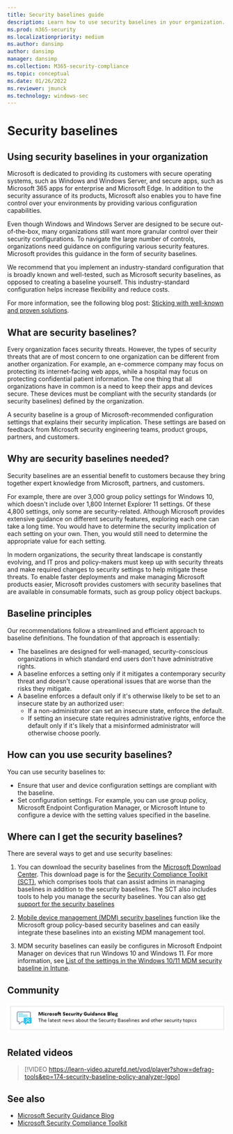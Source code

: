 ```yaml
---
title: Security baselines guide
description: Learn how to use security baselines in your organization.
ms.prod: m365-security
ms.localizationpriority: medium
ms.author: dansimp
author: dansimp
manager: dansimp
ms.collection: M365-security-compliance
ms.topic: conceptual
ms.date: 01/26/2022
ms.reviewer: jmunck
ms.technology: windows-sec
---
```


# Security baselines

## Using security baselines in your organization

Microsoft is dedicated to providing its customers with secure operating systems, such as Windows and Windows Server, and secure apps, such as Microsoft 365 apps for enterprise and Microsoft Edge. In addition to the security assurance of its products, Microsoft also enables you to have fine control over your environments by providing various configuration capabilities.

Even though Windows and Windows Server are designed to be secure out-of-the-box, many organizations still want more granular control over their security configurations. To navigate the large number of controls, organizations need guidance on configuring various security features. Microsoft provides this guidance in the form of security baselines.

We recommend that you implement an industry-standard configuration that is broadly known and well-tested, such as Microsoft security baselines, as opposed to creating a baseline yourself. This industry-standard configuration helps increase flexibility and reduce costs.

For more information, see the following blog post: [Sticking with well-known and proven solutions](/archive/blogs/fdcc/sticking-with-well-known-and-proven-solutions).

## What are security baselines?

Every organization faces security threats. However, the types of security threats that are of most concern to one organization can be different from another organization. For example, an e-commerce company may focus on protecting its internet-facing web apps, while a hospital may focus on protecting confidential patient information. The one thing that all organizations have in common is a need to keep their apps and devices secure. These devices must be compliant with the security standards (or security baselines) defined by the organization.

A security baseline is a group of Microsoft-recommended configuration settings that explains their security implication. These settings are based on feedback from Microsoft security engineering teams, product groups, partners, and customers.

## Why are security baselines needed?

Security baselines are an essential benefit to customers because they bring together expert knowledge from Microsoft, partners, and customers.

For example, there are over 3,000 group policy settings for Windows 10, which doesn't include over 1,800 Internet Explorer 11 settings. Of these 4,800 settings, only some are security-related. Although Microsoft provides extensive guidance on different security features, exploring each one can take a long time. You would have to determine the security implication of each setting on your own. Then, you would still need to determine  the appropriate value for each setting.

In modern organizations, the security threat landscape is constantly evolving, and IT pros and policy-makers must keep up with security threats and make required changes to security settings to help mitigate these threats. To enable faster deployments and make managing Microsoft products easier, Microsoft provides customers with security baselines that are available in consumable formats, such as group policy object backups.

## Baseline principles

Our recommendations follow a streamlined and efficient approach to baseline definitions. The foundation of that approach is essentially:

- The baselines are designed for well-managed, security-conscious organizations in which standard end users don't have administrative rights.
- A baseline enforces a setting only if it mitigates a contemporary security threat and doesn't cause operational issues that are worse than the risks they mitigate.
- A baseline enforces a default only if it's otherwise likely to be set to an insecure state by an authorized user:
  - If a non-administrator can set an insecure state, enforce the default.
  - If setting an insecure state requires administrative rights, enforce the default only if it's likely that a misinformed administrator will otherwise choose poorly.

## How can you use security baselines?

You can use security baselines to:

- Ensure that user and device configuration settings are compliant with the baseline.
- Set configuration settings. For example, you can use group policy, Microsoft Endpoint Configuration Manager, or Microsoft Intune to configure a device with the setting values specified in the baseline.

## Where can I get the security baselines?

There are several ways to get and use security baselines:

1. You can download the security baselines from the [Microsoft Download Center](https://www.microsoft.com/download/details.aspx?id=55319). This download page is for the [Security Compliance Toolkit (SCT)](security-compliance-toolkit-10.md), which comprises tools that can assist admins in managing baselines in addition to the security baselines. The SCT also includes tools to help you manage the security baselines. You can also [get support for the security baselines](get-support-for-security-baselines.md)

2. [Mobile device management (MDM) security baselines](/windows/client-management/mdm/#mdm-security-baseline) function like the Microsoft group policy-based security baselines and can easily integrate these baselines into an existing MDM management tool.

3. MDM security baselines can easily be configures in Microsoft Endpoint Manager on devices that run Windows 10 and Windows 11. For more information, see [List of the settings in the Windows 10/11 MDM security baseline in Intune](/mem/intune/protect/security-baseline-settings-mdm-all).

## Community

[![Microsoft Security Guidance Blog.](./../images/community.png)](https://techcommunity.microsoft.com/t5/microsoft-security-baselines/bg-p/Microsoft-Security-Baselines)

## Related videos

> [!VIDEO https://learn-video.azurefd.net/vod/player?show=defrag-tools&ep=174-security-baseline-policy-analyzer-lgpo]

## See also

- [Microsoft Security Guidance Blog](/archive/blogs/secguide/)
- [Microsoft Security Compliance Toolkit](https://www.microsoft.com/download/details.aspx?id=55319)
